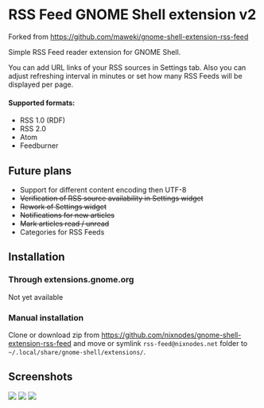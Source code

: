 # RSS Feed GNOME Shell extension v2

Forked from https://github.com/maweki/gnome-shell-extension-rss-feed

Simple RSS Feed reader extension for GNOME Shell.

You can add URL links of your RSS sources in Settings tab. Also you can adjust refreshing interval in minutes or set how many RSS Feeds will be displayed per page.

#### Supported formats:

* RSS 1.0 (RDF)
* RSS 2.0
* Atom
* Feedburner

## Future plans

* Support for different content encoding then UTF-8
* ~~Verification of RSS source availability in Settings widget~~
* ~~Rework of Settings widget~~
* ~~Notifications for new articles~~
* ~~Mark articles read / unread~~
* Categories for RSS Feeds

## Installation

### Through extensions.gnome.org

Not yet available

### Manual installation

Clone or download zip from https://github.com/nixnodes/gnome-shell-extension-rss-feed and move or symlink `rss-feed@nixnodes.net` folder to `~/.local/share/gnome-shell/extensions/`. 

## Screenshots

![](http://i.imgur.com/JUUwRU2.png)
![](https://i.imgur.com/NPsPt3C.png)
![](http://i.imgur.com/ZunKk5b.png)
